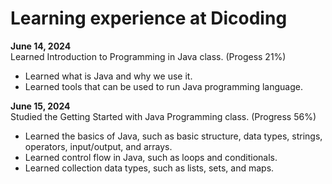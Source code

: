 # Learning experience at Dicoding

**June 14, 2024**<br>
Learned Introduction to Programming in Java class. (Progess 21%)
* Learned what is Java and why we use it.
* Learned tools that can be used to run Java programming language.

**June 15, 2024**<br>
Studied the Getting Started with Java Programming class. (Progress 56%)
* Learned the basics of Java, such as basic structure, data types, strings, operators, input/output, and arrays.
* Learned control flow in Java, such as loops and conditionals.
* Learned collection data types, such as lists, sets, and maps.

